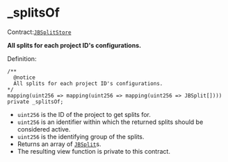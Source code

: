 # \_splitsOf

Contract:[`JBSplitStore`](../)​‌

**All splits for each project ID's configurations.**

Definition:

```solidity
/** 
  @notice
  All splits for each project ID's configurations.
*/
mapping(uint256 => mapping(uint256 => mapping(uint256 => JBSplit[]))) private _splitsOf;
```

* `uint256` is the ID of the project to get splits for.
* `uint256` is an identifier within which the returned splits should be considered active.
* `uint256` is the identifying group of the splits.
* Returns an array of [`JBSplit`](../../../data-structures/jbsplit.md)s.
* The resulting view function is private to this contract.
